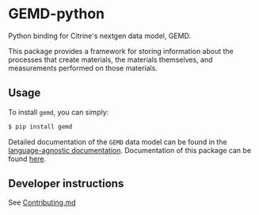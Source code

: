 # GEMD-python 
Python binding for Citrine's nextgen data model, GEMD. 

This package provides a framework for storing information about the processes that create materials, the materials themselves, and measurements performed on those materials. 

## Usage

To install `gemd`, you can simply:
```bash
$ pip install gemd
```

Detailed documentation of the `GEMD` data model can be found in the [language-agnostic documentation](https://citrineinformatics.github.io/gemd-docs/).
Documentation of this package can be found [here](https://citrineinformatics.github.io/gemd-python/).

## Developer instructions

See [Contributing.md](Contributing.md)
